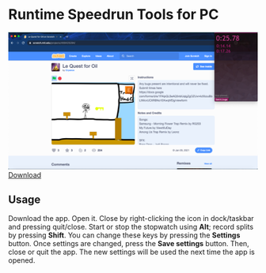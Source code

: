 # Runtime Speedrun Tools for PC
<img src="demopic.png"/>
<a href="https://github.com/yikuansun/desktopspeedruntools/releases">Download</a>
<h2>Usage</h2>
Download the app. Open it. Close by right-clicking the icon in dock/taskbar and pressing quit/close. Start or stop the stopwatch using <b>Alt</b>; record splits by pressing <b>Shift</b>. You can change these keys by pressing the <b>Settings</b> button. Once settings are changed, press the <b>Save settings</b> button. Then, close or quit the app. The new settings will be used the next time the app is opened.
